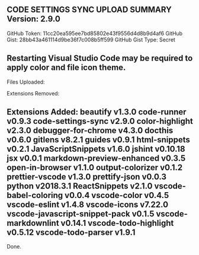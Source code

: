 CODE SETTINGS SYNC UPLOAD SUMMARY
Version: 2.9.0
--------------------
GitHub Token: 11cc20ea595ee7bd85802e43f9556d4d8b9d4af6
GitHub Gist: 28bb43a461114d9be36f7c008b5ff599
GitHub Gist Type: Secret

Restarting Visual Studio Code may be required to apply color and file icon theme.
--------------------
Files Uploaded:

  Extensions Removed:

Extensions Added:
  beautify v1.3.0
  code-runner v0.9.3
  code-settings-sync v2.9.0
  color-highlight v2.3.0
  debugger-for-chrome v4.3.0
  docthis v0.6.0
  gitlens v8.2.1
  guides v0.9.1
  html-snippets v0.2.1
  JavaScriptSnippets v1.6.0
  jshint v0.10.18
  jsx v0.0.1
  markdown-preview-enhanced v0.3.5
  open-in-browser v1.1.0
  output-colorizer v0.1.2
  prettier-vscode v1.3.0
  prettify-json v0.0.3
  python v2018.3.1
  ReactSnippets v2.1.0
  vscode-babel-coloring v0.0.4
  vscode-color v0.4.5
  vscode-eslint v1.4.8
  vscode-icons v7.22.0
  vscode-javascript-snippet-pack v0.1.5
  vscode-markdownlint v0.14.1
  vscode-todo-highlight v0.5.12
  vscode-todo-parser v1.9.1
--------------------
Done.